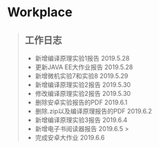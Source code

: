 # Workplace

> ## 工作日志
> * 新增编译原理实验1报告  2019.5.28  
> * 更新JAVA EE大作业报告  2019.5.28  
> * 新增微机实验7和实验8  2019.5.29  
> * 新增编译原理实验2报告  2019.5.30  
> * 修改编译原理实验2报告 2019.5.30  
> * 删除安卓实验报告的PDF  2019.6.1  
> * 删除.zip以及编译原理报告的PDF 2019.6.2  
> * 新增编译原理实验3报告 2019.6.4  
> * 新增电子书阅读器报告 2019.6.5  >  
> * 完成安卓大作业 2019.6.6  

